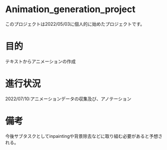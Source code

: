 # Animation_generation_project
このプロジェクトは2022/05/03に個人的に始めたプロジェクトです。
# 目的
テキストからアニメーションの作成

# 進行状況
2022/07/10:アニメーションデータの収集及び、アノテーション
# 備考
今後サブタスクとしてinpaintingや背景除去などに取り組む必要があると予想される。
